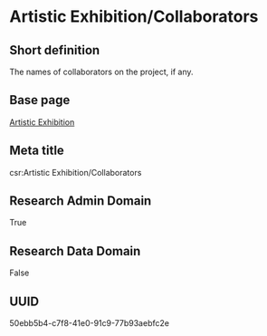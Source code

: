 # Artistic Exhibition/Collaborators
## Short definition
The names of collaborators on the project, if any.
## Base page
[Artistic Exhibition](https://github.com/EuroCRIS/CASRAI-Dictionairies/blob/main/Objects/Artistic%20Exhibition.md)
## Meta title
csr:Artistic Exhibition/Collaborators
## Research Admin Domain
True
## Research Data Domain
False
## UUID
50ebb5b4-c7f8-41e0-91c9-77b93aebfc2e
